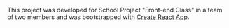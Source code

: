 This project was developed for School Project "Front-end Class" in a team of two members and was bootstrapped with [Create React App](https://github.com/facebookincubator/create-react-app).

